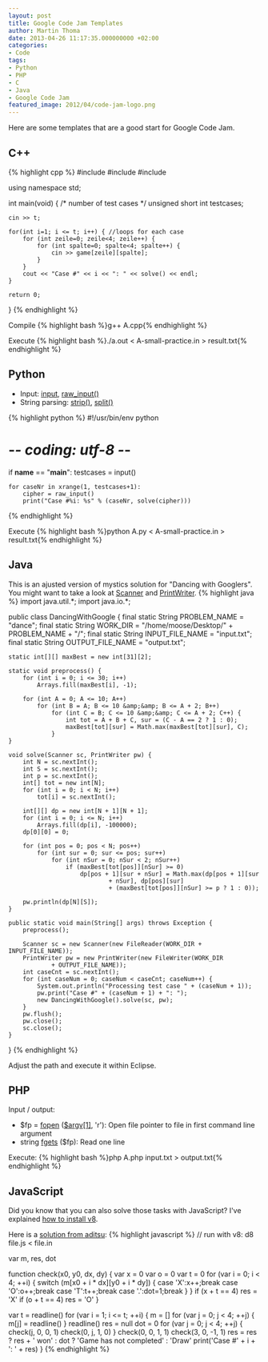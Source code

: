 ```yaml
---
layout: post
title: Google Code Jam Templates
author: Martin Thoma
date: 2013-04-26 11:17:35.000000000 +02:00
categories:
- Code
tags:
- Python
- PHP
- C
- Java
- Google Code Jam
featured_image: 2012/04/code-jam-logo.png
---
```

Here are some templates that are a good start for Google Code Jam.

<h2>C++</h2>
{% highlight cpp %}
#include <stdio.h>
#include <string>
#include <iostream>

using namespace std;

int main(void) {
    /* number of test cases */
    unsigned short int testcases;

    cin >> t;

    for(int i=1; i <= t; i++) { //loops for each case
        for (int zeile=0; zeile<4; zeile++) {
            for (int spalte=0; spalte<4; spalte++) {
                cin >> game[zeile][spalte];
            }
        }
        cout << "Case #" << i << ": " << solve() << endl;
    }

    return 0;
}
{% endhighlight %}

Compile
{% highlight bash %}g++ A.cpp{% endhighlight %}

Execute
{% highlight bash %}./a.out < A-small-practice.in > result.txt{% endhighlight %}

<h2>Python</h2>
<ul>
  <li>Input: <a href="http://docs.python.org/2/library/functions.html#input">input</a>, <a href="http://docs.python.org/2/library/functions.html#raw_input">raw_input()</a></li>
  <li>String parsing: <a href="http://docs.python.org/2/library/stdtypes.html#str.strip">strip()</a>, <a href="http://docs.python.org/2/library/stdtypes.html#str.split">split()</a></li>
</ul>

{% highlight python %}
#!/usr/bin/env python
# -*- coding: utf-8 -*-

if __name__ == "__main__":
	testcases = input()
	 
	for caseNr in xrange(1, testcases+1):
		cipher = raw_input()
		print("Case #%i: %s" % (caseNr, solve(cipher)))
{% endhighlight %}

Execute
{% highlight bash %}python A.py < A-small-practice.in > result.txt{% endhighlight %}

<h2>Java</h2>
This is an ajusted version of mystics solution for "Dancing with Googlers". You might want to take a look at <a href="http://docs.oracle.com/javase/7/docs/api/java/util/Scanner.html">Scanner</a> and <a href="http://docs.oracle.com/javase/7/docs/api/java/io/PrintWriter.html">PrintWriter</a>.
{% highlight java %}
import java.util.*;
import java.io.*;

public class DancingWithGoogle {
	final static String PROBLEM_NAME = "dance";
	final static String WORK_DIR = "/home/moose/Desktop/" + PROBLEM_NAME + "/";
	final static String INPUT_FILE_NAME = "input.txt";
	final static String OUTPUT_FILE_NAME = "output.txt";

	static int[][] maxBest = new int[31][2];

	static void preprocess() {
		for (int i = 0; i <= 30; i++)
			Arrays.fill(maxBest[i], -1);

		for (int A = 0; A <= 10; A++)
			for (int B = A; B <= 10 &amp;&amp; B <= A + 2; B++)
				for (int C = B; C <= 10 &amp;&amp; C <= A + 2; C++) {
					int tot = A + B + C, sur = (C - A == 2 ? 1 : 0);
					maxBest[tot][sur] = Math.max(maxBest[tot][sur], C);
				}
	}

	void solve(Scanner sc, PrintWriter pw) {
		int N = sc.nextInt();
		int S = sc.nextInt();
		int p = sc.nextInt();
		int[] tot = new int[N];
		for (int i = 0; i < N; i++)
			tot[i] = sc.nextInt();

		int[][] dp = new int[N + 1][N + 1];
		for (int i = 0; i <= N; i++)
			Arrays.fill(dp[i], -100000);
		dp[0][0] = 0;

		for (int pos = 0; pos < N; pos++)
			for (int sur = 0; sur <= pos; sur++)
				for (int nSur = 0; nSur < 2; nSur++)
					if (maxBest[tot[pos]][nSur] >= 0)
						dp[pos + 1][sur + nSur] = Math.max(dp[pos + 1][sur
								+ nSur], dp[pos][sur]
								+ (maxBest[tot[pos]][nSur] >= p ? 1 : 0));

		pw.println(dp[N][S]);
	}

	public static void main(String[] args) throws Exception {
		preprocess();

		Scanner sc = new Scanner(new FileReader(WORK_DIR + INPUT_FILE_NAME));
		PrintWriter pw = new PrintWriter(new FileWriter(WORK_DIR
				+ OUTPUT_FILE_NAME));
		int caseCnt = sc.nextInt();
		for (int caseNum = 0; caseNum < caseCnt; caseNum++) {
			System.out.println("Processing test case " + (caseNum + 1));
			pw.print("Case #" + (caseNum + 1) + ": ");
			new DancingWithGoogle().solve(sc, pw);
		}
		pw.flush();
		pw.close();
		sc.close();
	}
}
{% endhighlight %}

Adjust the path and execute it within Eclipse.

<h2>PHP</h2>
Input / output: 
<ul>
  <li>$fp = <a href="http://php.net/manual/en/function.fopen.php">fopen</a> (<a href="http://php.net/manual/en/reserved.variables.argv.php">$argv[1]</a>, 'r'): Open file pointer to file in first command line argument</li>
  <li>string <a href="http://php.net/manual/en/function.fgets.php">fgets</a> ($fp): Read one line</li>
</ul>

Execute:
{% highlight bash %}php A.php input.txt > output.txt{% endhighlight %}

<h2>JavaScript</h2>
Did you know that you can also solve those tasks with JavaScript? I've explained <a href="http://stackoverflow.com/a/16242806/562769">how to install v8</a>.

Here is a <a href="http://www.go-hero.net/jam/13/name/aditsu">solution from aditsu</a>:
{% highlight javascript %}
// run with v8: d8 file.js < file.in

var m, res, dot

function check(x0, y0, dx, dy) {
	var x = 0
	var o = 0
	var t = 0
	for (var i = 0; i < 4; ++i) {
		switch (m[x0 + i * dx][y0 + i * dy]) {
		case 'X':x++;break
		case 'O':o++;break
		case 'T':t++;break
		case '.':dot=1;break
		}
	}
	if (x + t == 4) res = 'X'
	if (o + t == 4) res = 'O'
}

var t = readline()
for (var i = 1; i <= t; ++i) {
	m = []
	for (var j = 0; j < 4; ++j) {
		m[j] = readline()
	}
	readline()
	res = null
	dot = 0
	for (var j = 0; j < 4; ++j) {
		check(j, 0, 0, 1)
		check(0, j, 1, 0)
	}
	check(0, 0, 1, 1)
	check(3, 0, -1, 1)
	res = res ? res + ' won' : dot ? 'Game has not completed' : 'Draw'
	print('Case #' + i + ': ' + res)
}
{% endhighlight %}

